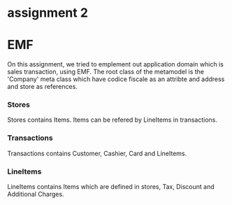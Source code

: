# assignment 2
# EMF

On this assignment, we tried to emplement out application domain which is sales transaction, using EMF.
The root class of the metamodel is the 'Company' meta class which have codice fiscale as an attribte and
address and store as references.

### Stores 
  Stores contains Items. Items can be refered by LineItems in transactions. 
### Transactions 
  Transactions contains Customer, Cashier, Card and LineItems.
### LineItems
  LineItems contains Items which are defined in stores, Tax, Discount and Additional Charges.
